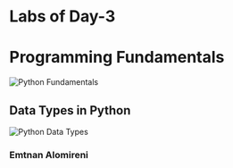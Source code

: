 #  Labs of Day-3 

# Programming Fundamentals 

![Python Fundamentals](https://ucarecdn.com/aa29bd64-20d5-47eb-878b-928ee201e0b4/)

## Data Types in Python
![Python Data Types](https://www.edureka.co/blog/wp-content/uploads/2017/02/Datatypes-Python-Programming-Language-Edureka.png)


### Emtnan Alomireni